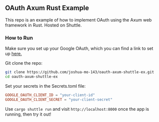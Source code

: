 ## OAuth Axum Rust Example
This repo is an example of how to implement OAuth using the Axum web framework in Rust. Hosted on Shuttle.

### How to Run
Make sure you set up your Google OAuth, which you can find a link to set up [here.](https://console.cloud.google.com/apis/dashboard)

Git clone the repo:
```sh
git clone https://github.com/joshua-mo-143/oauth-axum-shuttle-ex.git
cd oauth-axum-shuttle-ex
```

Set your secrets in the Secrets.toml file:
```toml
GOOGLE_OAUTH_CLIENT_ID = "your-client-id"
GOOGLE_OAUTH_CLIENT_SECRET = "your-client-secret"
```

Use `cargo shuttle run` and visit `http://localhost:8000` once the app is running, then try it out!

